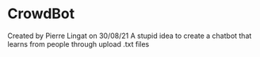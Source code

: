 # CrowdBot

 Created by Pierre Lingat on 30/08/21
 A stupid idea to create a chatbot that learns from people through upload .txt files
